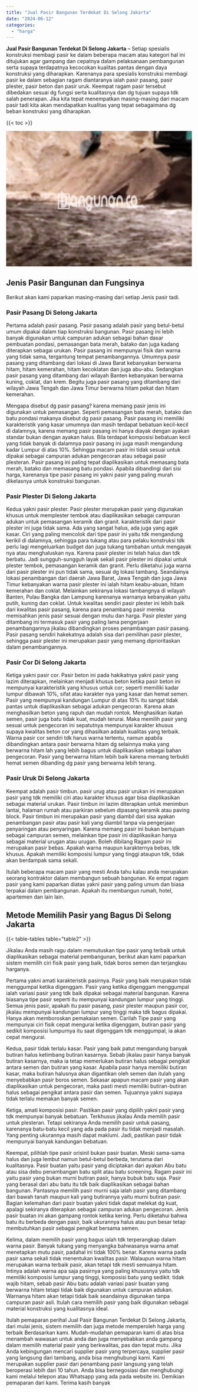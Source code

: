 ```yaml
---
title: "Jual Pasir Bangunan Terdekat Di Selong Jakarta"
date: "2024-06-12"
categories: 
  - "harga"
---
```


**Jual Pasir Bangunan Terdekat Di Selong Jakarta** – Setiap spesialis konstruksi membagi pasir ke dalam beberapa macam atau kategori hal ini ditujukan agar gampang dan cepatnya dalam pelaksanaan pembangunan serta supaya terdapatnya kecocokan kualitas pantas dengan daya konstruksi yang diharapkan. Karenanya para spesialis konstruksi membagi pasir ke dalam sebagian ragam diantaranya ialah pasir pasang, pasir plester, pasir beton dan pasir uruk. Keempat ragam pasir tersebut dibedakan sesuai dg fungsi serta kualitasnya dan dg tujuan supaya tdk salah penerapan. Jika kita tepat menempatkan masing-masing dari macam pasir tadi kita akan mendapatkan kualitas yang tepat sebagaimana dg beban konstruksi yang diharapkan.

{{< toc >}}

![Jual Pasir Bangunan Terdekat Di Selong Jakarta](/images/jual-pasir-bangunan-10.png)

## Jenis Pasir Bangunan dan Fungsinya

Berikut akan kami paparkan masing-masing dari setiap Jenis pasir tadi.

### Pasir Pasang Di Selong Jakarta

Pertama adalah pasir pasang. Pasir pasang adalah pasir yang betul-betul umum dipakai dalam tiap konstruksi bangunan. Pasir pasang ini lebih banyak digunakan untuk campuran adukan sebagai bahan dasar pembuatan pondasi, pemasangan bata merah, batako dan juga kadang diterapkan sebagai urukan. Pasir pasang ini mempunyai fisik dan warna yang tidak sama, tergantung tempat penambangannya. Umumnya pasir pasang yang ditambang dari lokasi di Jawa Barat kebanyakan berwarna hitam, hitam kemerahan, hitam kecoklatan dan juga abu-abu. Sedangkan pasir pasang yang ditambang dari wilayah Banten kebanyakan berwarna kuning, coklat, dan krem. Begitu juga pasir pasang yang ditambang dari wilayah Jawa Tengah dan Jawa Timur berwarna hitam pekat dan hitam kemerahan.

Mengapa disebut dg pasir pasang? karena memang pasir jenis ini digunakan untuk pemasangan. Seperti pemasangan bata merah, batako dan batu pondasi makanya disebut dg pasir pasang. Pasir pasang ini memiliki karakteristik yang kasar umumnya dan masih terdapat bebatuan kecil-kecil di dalamnya, karena memang pasir pasang ini hanya diayak dengan ayakan standar bukan dengan ayakan halus. Bila terdapat komposisi bebatuan kecil yang tidak banyak di dalamnya pasir pasang ini juga masih mengandung kadar Lumpur di atas 10%. Sehingga macam pasir ini tidak sesuai untuk dipakai sebagai campuran adukan pengecoran atau sebagai pasir plesteran. Pasir pasang ini paling tepat diaplikasikan untuk memasang bata merah, batako dan memasang batu pondasi. Apabila dibandingi dari sisi harga, karenanya tipe pasir pasang ini yakni pasir yang paling murah dikelasnya untuk konstruksi bangunan.

### Pasir Plester Di Selong Jakarta

Kedua yakni pasir plester. Pasir plester merupakan pasir yang digunakan khusus untuk memplester tembok atau diaplikasikan sebagai campuran adukan untuk pemasangan keramik dan granit. karakteristik dari pasir plester ini juga tidak sama. Ada yang sangat halus, ada juga yang agak kasar. Ciri yang paling mencolok dari tipe pasir ini yaitu tdk mengandung kerikil di dalamnya, sehingga para tukang atau para pelaku konstruksi tdk perlu lagi mengeluarkan budget dan juga tukang tambahan untuk mengayak nya atau menghaluskan nya. Karena pasir plester ini telah halus dan tdk berbatu. Jadi sungguh-sungguh layak sekali pasir plester ini dipakai untuk plester tembok, pemasangan keramik dan granit. Perlu diketahui juga warna dari pasir plester ini pun tidak sama, sesuai dg lokasi tambang. Seandainya lokasi penambangan dari daerah Jawa Barat, Jawa Tengah dan juga Jawa Timur kebanyakan warna pasir plester ini ialah hitam keabu-abuan, hitam kemerahan dan coklat. Melainkan sekiranya lokasi tambangnya di wilayah Banten, Pulau Bangka dan Lampung karenanya warnanya kebanyakan yaitu putih, kuning dan coklat. Untuk kwalitas sendiri pasir plester ini lebih baik dari kwalitas pasir pasang, karena para penambang pasir mereka memisahkan jenis pasir sesuai dengan mutu dan harga. Pasir plester yang ditambang ini termasuk pasir yang paling lama pengerjaan penambangannya jikalau dibandingkan proses penambangan pasir pasang. Pasir pasang sendiri hakekatnya adalah sisa dari pemilihan pasir plester, sehingga pasir plester ini merupakan pasir yang memang diprioritaskan dalam penambangannya.

### Pasir Cor Di Selong Jakarta

Ketiga yakni pasir cor. Pasir beton ini pada hakikatnya yakni pasir yang lazim diterapkan, melainkan menjadi khusus beton ketika pasir beton ini mempunyai karakteristik yang khusus untuk cor; seperti memiliki kadar lumpur dibawah 10%, sifat atau karakter nya yang kasar dan hemat semen. Pasir yang mempunyai kandungan Lumpur di atas 10% itu sangat tidak pantas untuk diaplikasikan sebagai adukan pengecoran. Karena akan menghasilkan beton yang rapuh dan mudah rontok. Menghasilkan ikatan semen, pasir juga batu tidak kuat, mudah terurai. Maka memilih pasir yang sesuai untuk pengecoran ini sepatutnya mempunyai karakter khusus supaya kwalitas beton cor yang dihasilkan adalah kualitas yang terbaik. Warna pasir cor sendiri tdk harus warna tertentu, namun apabila dibandingkan antara pasir berwarna hitam dg selainnya maka yang berwarna hitam lah yang lebih bagus untuk diaplikasikan sebagai bahan pengecoran. Pasir yang berwarna hitam lebih baik karena memang terbukti hemat semen dibanding dg pasir yang berwarna lebih terang.

### Pasir Uruk Di Selong Jakarta

Keempat adalah pasir timbun. pasir urug atau pasir urukan ini merupakan pasir yang tdk memiliki ciri atau karakter khusus agar bisa diaplikasikan sebagai material urukan. Pasir timbun ini lazim diterapkan untuk menimbun lantai, halaman rumah atau parkiran sebelum dipasang keramik atau paving block. Pasir timbun ini merupakan pasir yang diambil dari sisa ayakan penambangan pasir atau pasir kali yang diambil tanpa via pengerjaan penyaringan atau penyaringan. Karena memang pasir ini bukan bertujuan sebagai campuran semen, melainkan tipe pasir ini diaplikasikan hanya sebagai material urugan atau urugan. Boleh dibilang Ragam pasir ini merupakan pasir bebas. Apakah warna maupun karakternya bebas, tdk khusus. Apakah memiliki komposisi lumpur yang tinggi ataupun tdk, tidak akan berdampak sama sekali.

Itulah beberapa macam pasir yang mesti Anda tahu kalau anda merupakan seorang kontraktor dalam membangun sebuah bangunan. Ke empat ragam pasir yang kami paparkan diatas yakni pasir yang paling umum dan biasa terpakai dalam pembangunan. Apakah itu membangun rumah, hotel, apartemen dan lain lain.

## Metode Memilih Pasir yang Bagus Di Selong Jakarta

{{< table-tables table="table2" >}}

Jikalau Anda masih ragu dalam memutuskan tipe pasir yang terbaik untuk diaplikasikan sebagai material pembangunan, berikut akan kami paparkan sistem memilih ciri fisik pasir yang baik, tidak boros semen dan terjangkau harganya.

Pertama yakni amati karakteristik pasirnya. Pasir yang baik merupakan tidak menggumpal ketika digenggam. Pasir yang ketika digenggam menggumpal ialah variasi pasir yang tdk baik dipakai sebagai material bangunan. Karena biasanya tipe pasir seperti itu mempunyai kandungan lumpur yang tinggi. Semua jenis pasir, apakah itu pasir pasang, pasir plester maupun pasir cor, jikalau mempunyai kandungan lumpur yang tinggi maka tdk bagus dipakai. Hanya akan memboroskan pemakaian semen. Carilah Tipe pasir yang mempunyai ciri fisik cepat mengurai ketika digenggam, butiran pasir yang sedikit komposisi lumpurnya itu saat digenggam tdk menggumpal, ia akan cepat mengurai.

Kedua, pasir tidak terlalu kasar. Pasir yang baik patut mengandung banyak butiran halus ketimbang butiran kasarnya. Sebab jikalau pasir hanya banyak butiran kasarnya, maka ia tetap memerlukan butiran halus sebagai pengikat antara semen dan butiran yang kasar. Apabila pasir hanya memiliki butiran kasar, maka butiran halusnya akan digantikan oleh semen dan itulah yang menyebabkan pasir boros semen. Sekasar apapun macam pasir yang akan diaplikasikan untuk pengecoran, maka pasti mesti memiliki butiran-butiran halus sebagai pengikat antara pasir dan semen. Tujuannya yakni supaya tidak terlalu memakan banyak semen.

Ketiga, amati komposisi pasir. Pastikan pasir yang dipilih yakni pasir yang tdk mempunyai banyak bebatuan. Terkhusus jikalau Anda memilih pasir untuk plesteran. Tetapi sekiranya Anda memilih pasir untuk pasang, karenanya batu-batu kecil yang ada pada pasir itu tidak menjadi masalah. Yang penting ukurannya masih dapat maklumi. Jadi, pastikan pasir tidak mempunyai banyak kandungan bebatuan.

Keempat, pilihlah tipe pasir orisinil bukan pasir buatan. Meski sama-sama halus dan juga lembut namun betul-betul berbeda, terutama dari kualitasnya. Pasir buatan yaitu pasir yang diciptakan dari ayakan Abu batu atau sisa debu penambangan batu split atau batu screening. Ragam pasir ini yaitu pasir yang bukan murni butiran pasir, hanya bubuk batu saja. Pasir yang berasal dari abu batu itu tdk baik diaplikasikan sebagai bahan bangunan. Pantasnya memilih pasir murni saja ialah pasir yang ditambang dari bawah tanah maupun kali yang butirannya yaitu murni butiran pasir. Bagian kelemahan dari pasir buatan yakni tidak dapat melekat dg kuat, apalagi sekiranya diterapkan sebagai campuran adukan pengecoran. Jenis pasir buatan ini akan gampang rontok ketika kering. Perlu diketahui bahwa batu itu berbeda dengan pasir, baik ukurannya halus atau pun besar tetap membutuhkan pasir sebagai pengikat bersama semen.

Kelima, dalam memilih pasir yang bagus ialah tdk terperangkap dalam warna pasir. Banyak tukang yang menyangka bahwasanya warna amat menetapkan mutu pasir, padahal ini tidak 100% benar. Karena warna pada pasir sama sekali tidak menentukan kwalitas pasir. Walaupun warna hitam merupakan warna terbaik pasir, akan tetapi tdk mesti semuanya hitam. Intinya adalah warna apa saja pasirnya yang paling khususnya yaitu tdk memiliki komposisi lumpur yang tinggi, komposisi batu yang sedikit. tidak wajib hitam, sebab pasir Abu batu adalah variasi pasir buatan yang berwarna hitam tetapi tidak baik digunakan untuk campuran adukan. Warnanya hitam akan tetapi tidak baik seandainya digunakan tanpa campuran pasir asli. Itulah cara memilih pasir yang baik digunakan sebagai material konstruksi yang kualitasnya ideal.

Itulah pemaparan perihal Jual Pasir Bangunan Terdekat Di Selong Jakarta, dari mulai jenis, sistem memilih dan juga metode memperoleh harga yang terbaik Berdasarkan kami. Mudah-mudahan pemaparan kami di atas bisa menambah wawasan untuk anda dan juga menyebabkan anda gampang dalam memilih material pasir yang berkwalitas, pas dan tepat mutu. Jika Anda kebingungan mencari supplier pasir yang terpercaya, supplier pasir yang langsung dari tambang, anda bisa menghubungi kami. Kami merupakan supplier pasir dari penambang pasir langsung yang telah beroperasi lebih dari 10 tahun. Anda bisa bernegosiasi dan menghubungi kami melalui telepon atau Whatsapp yang ada pada website ini. Demikian pemaparan dari kami. Terima kasih banyak
